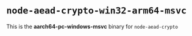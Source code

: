 # `node-aead-crypto-win32-arm64-msvc`

This is the **aarch64-pc-windows-msvc** binary for `node-aead-crypto`

